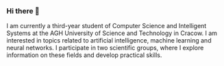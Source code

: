### Hi there 👋
I am currently a third-year student of Computer Science and Intelligent Systems at the AGH University of Science and Technology in Cracow. I am interested in topics related to artificial intelligence, machine learning and neural networks. I participate in two scientific groups, where I explore information on these fields and develop practical skills.
